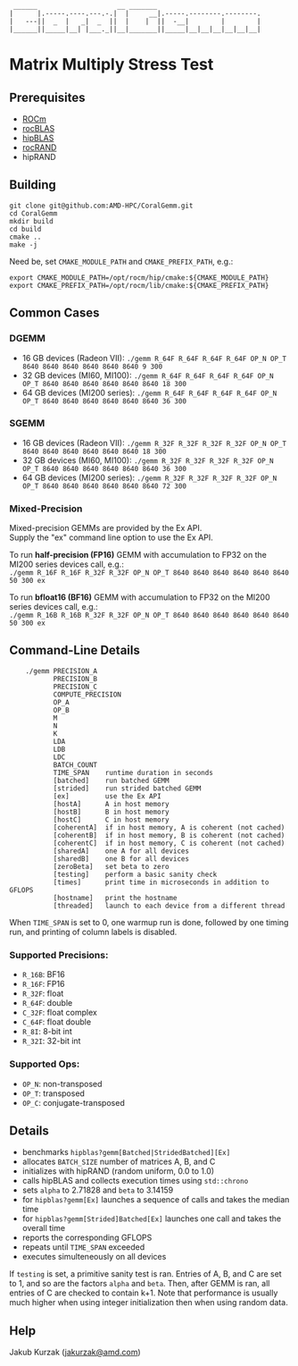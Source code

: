```
 ______                    __ _______
|      |.-----.----.---.-.|  |     __|.-----.--------.--------.
|   ---||  _  |   _|  _  ||  |    |  ||  -__|        |        |
|______||_____|__| |___._||__|_______||_____|__|__|__|__|__|__|
```
# Matrix Multiply Stress Test

## Prerequisites

* [ROCm][]
* [rocBLAS][]
* [hipBLAS][]
* [rocRAND][]
* hipRAND

## Building

```
git clone git@github.com:AMD-HPC/CoralGemm.git
cd CoralGemm
mkdir build
cd build
cmake ..
make -j
```

Need be, set `CMAKE_MODULE_PATH` and `CMAKE_PREFIX_PATH`, e.g.:

```
export CMAKE_MODULE_PATH=/opt/rocm/hip/cmake:${CMAKE_MODULE_PATH}
export CMAKE_PREFIX_PATH=/opt/rocm/lib/cmake:${CMAKE_PREFIX_PATH}
```

## Common Cases

### DGEMM

* 16 GB devices (Radeon VII): `./gemm R_64F R_64F R_64F R_64F OP_N OP_T 8640 8640 8640 8640 8640 8640 9 300`
* 32 GB devices (MI60, MI100): `./gemm R_64F R_64F R_64F R_64F OP_N OP_T 8640 8640 8640 8640 8640 8640 18 300`
* 64 GB devices (MI200 series): `./gemm R_64F R_64F R_64F R_64F OP_N OP_T 8640 8640 8640 8640 8640 8640 36 300`

### SGEMM

* 16 GB devices (Radeon VII): `./gemm R_32F R_32F R_32F R_32F OP_N OP_T 8640 8640 8640 8640 8640 8640 18 300`
* 32 GB devices (MI60, MI100): `./gemm R_32F R_32F R_32F R_32F OP_N OP_T 8640 8640 8640 8640 8640 8640 36 300`
* 64 GB devices (MI200 series): `./gemm R_32F R_32F R_32F R_32F OP_N OP_T 8640 8640 8640 8640 8640 8640 72 300`

### Mixed-Precision

Mixed-precision GEMMs are provided by the Ex API.\
Supply the "ex" command line option to use the Ex API.

To run **half-precision (FP16)** GEMM with accumulation to FP32 on the MI200 series devices call, e.g.:\
`./gemm R_16F R_16F R_32F R_32F OP_N OP_T 8640 8640 8640 8640 8640 8640 50 300 ex`

To run **bfloat16 (BF16)** GEMM with accumulation to FP32 on the MI200 series devices call, e.g.:\
`./gemm R_16B R_16B R_32F R_32F OP_N OP_T 8640 8640 8640 8640 8640 8640 50 300 ex`

## Command-Line Details

```
    ./gemm PRECISION_A
           PRECISION_B
           PRECISION_C
           COMPUTE_PRECISION
           OP_A
           OP_B
           M
           N
           K
           LDA
           LDB
           LDC
           BATCH_COUNT
           TIME_SPAN    runtime duration in seconds
           [batched]    run batched GEMM
           [strided]    run strided batched GEMM
           [ex]         use the Ex API
           [hostA]      A in host memory
           [hostB]      B in host memory
           [hostC]      C in host memory
           [coherentA]  if in host memory, A is coherent (not cached)
           [coherentB]  if in host memory, B is coherent (not cached)
           [coherentC]  if in host memory, C is coherent (not cached)
           [sharedA]    one A for all devices
           [sharedB]    one B for all devices
           [zeroBeta]   set beta to zero
           [testing]    perform a basic sanity check
           [times]      print time in microseconds in addition to GFLOPS
           [hostname]   print the hostname
           [threaded]   launch to each device from a different thread
```

When `TIME_SPAN` is set to 0, one warmup run is done, followed by one timing run, and printing of column labels is disabled.

### Supported Precisions:

* `R_16B`: BF16
* `R_16F`: FP16
* `R_32F`: float
* `R_64F`: double
* `C_32F`: float complex
* `C_64F`: float double
* `R_8I`:  8-bit int
* `R_32I`: 32-bit int

### Supported Ops:

* `OP_N`: non-transposed
* `OP_T`: transposed
* `OP_C`: conjugate-transposed

## Details

* benchmarks `hipblas?gemm[Batched|StridedBatched][Ex]`
* allocates `BATCH_SIZE` number of matrices A, B, and C
* initializes with hipRAND (random uniform, 0.0 to 1.0)
* calls hipBLAS and collects execution times using `std::chrono`
* sets `alpha` to 2.71828 and `beta` to 3.14159
* for `hipblas?gemm[Ex]` launches a sequence of calls and takes the median time
* for `hipblas?gemm[Strided]Batched[Ex]` launches one call and takes the overall time
* reports the corresponding GFLOPS
* repeats until `TIME_SPAN` exceeded
* executes simulteneously on all devices

If `testing` is set, a primitive sanity test is ran.
Entries of A, B, and C are set to 1, and so are the factors `alpha` and `beta`.
Then, after GEMM is ran, all entries of C are checked to contain k+1.
Note that performance is usually much higher when using integer initialization
then when using random data.

## Help

Jakub Kurzak (<jakurzak@amd.com>)

[ROCm]: https://github.com/RadeonOpenCompute/ROCm
[rocBLAS]: https://github.com/ROCmSoftwarePlatform/rocBLAS
[hipBLAS]: https://github.com/ROCmSoftwarePlatform/hipBLAS
[rocRAND]: https://github.com/ROCmSoftwarePlatform/rocRAND
